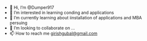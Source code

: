 - 👋 Hi, I’m @Dumper917
- 👀 I’m interested in learning conding and applications
- 🌱 I’m currently learning about iinstallation of applications and MBA persuing
- 💞️ I’m looking to collaborate on ...
- 📫 How to reach me girishgubal@gmail.com

<!---
Dumper917/Dumper917 is a ✨ special ✨ repository because its `README.md` (this file) appears on your GitHub profile.
You can click the Preview link to take a look at your changes.
--->
